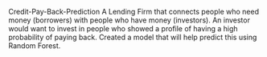 Credit-Pay-Back-Prediction
A Lending Firm that connects people who need money (borrowers) with people who have money (investors). An investor would want to invest in people who showed a profile of having a high probability of paying back. Created a model that will help predict this using Random Forest.
